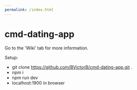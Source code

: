 ```yaml
---
permalink: /index.html
---
```


# cmd-dating-app

Go to the 'Wiki' tab for more information.

Setup:

* git clone https://github.com/BVictorB/cmd-dating-app.git .
* npm i
* npm run dev
* localhost:1900 in browser
